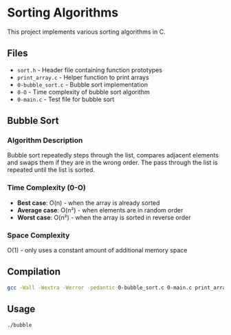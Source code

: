 # Sorting Algorithms

This project implements various sorting algorithms in C.

## Files

- `sort.h` - Header file containing function prototypes
- `print_array.c` - Helper function to print arrays
- `0-bubble_sort.c` - Bubble sort implementation
- `0-O` - Time complexity of bubble sort algorithm
- `0-main.c` - Test file for bubble sort

## Bubble Sort

### Algorithm Description
Bubble sort repeatedly steps through the list, compares adjacent elements and swaps them if they are in the wrong order. The pass through the list is repeated until the list is sorted.

### Time Complexity (0-O)
- **Best case**: O(n) - when the array is already sorted
- **Average case**: O(n²) - when elements are in random order
- **Worst case**: O(n²) - when the array is sorted in reverse order

### Space Complexity
O(1) - only uses a constant amount of additional memory space

## Compilation
```bash
gcc -Wall -Wextra -Werror -pedantic 0-bubble_sort.c 0-main.c print_array.c -o bubble
```

## Usage
```bash
./bubble
```